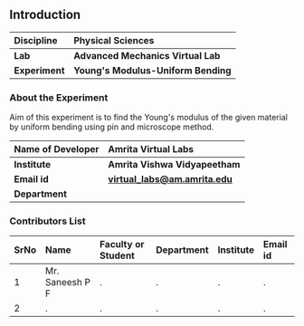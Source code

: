 ## Introduction


<b>Discipline | <b>Physical Sciences
:--|:--|
<b> Lab | <b> Advanced Mechanics Virtual Lab
<b> Experiment|     <b> Young's Modulus-Uniform Bending

### About the Experiment 

Aim of this experiment is to find the Young's modulus of the given material by uniform bending using pin and microscope method.

<b>Name of Developer | <b> Amrita Virtual Labs
:--|:--|
<b> Institute | <b>  Amrita Vishwa Vidyapeetham
<b> Email id|     <b>  virtual_labs@am.amrita.edu
<b> Department |  

### Contributors List

SrNo | Name | Faculty or Student | Department| Institute | Email id
:--|:--|:--|:--|:--|:--|
1 | Mr. Saneesh P F | . | . | . | .
2 | . | . | . | . | .
